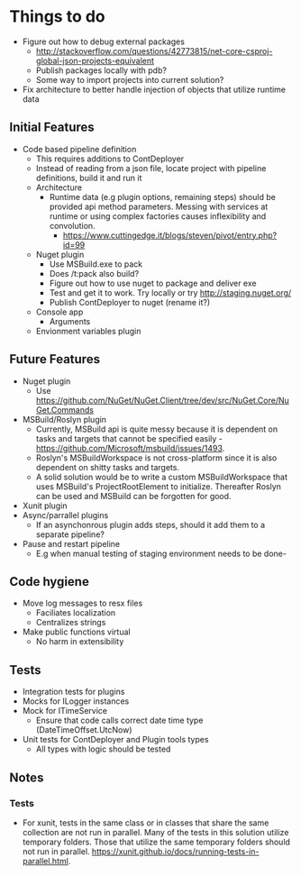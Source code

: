 # Things to do
- Figure out how to debug external packages
  - http://stackoverflow.com/questions/42773815/net-core-csproj-global-json-projects-equivalent
  - Publish packages locally with pdb?
  - Some way to import projects into current solution?
- Fix architecture to better handle injection of objects that utilize runtime data
## Initial Features
- Code based pipeline definition 
  - This requires additions to ContDeployer
  - Instead of reading from a json file, locate project with pipeline definitions, build it and run it
  - Architecture
    - Runtime data (e.g plugin options, remaining steps) should be provided api method parameters. 
      Messing with services at runtime or using complex factories causes inflexibility and convolution.
      - https://www.cuttingedge.it/blogs/steven/pivot/entry.php?id=99
  - Nuget plugin
    - Use MSBuild.exe to pack
    - Does /t:pack also build?
    - Figure out how to use nuget to package and deliver exe
    - Test and get it to work. Try locally or try http://staging.nuget.org/
    - Publish ContDeployer to nuget (rename it?)
  - Console app
    - Arguments
  - Envionment variables plugin

## Future Features
- Nuget plugin
  - Use https://github.com/NuGet/NuGet.Client/tree/dev/src/NuGet.Core/NuGet.Commands
- MSBuild/Roslyn plugin
  - Currently, MSBuild api is quite messy because it is dependent on tasks and targets that cannot
    be specified easily - https://github.com/Microsoft/msbuild/issues/1493.
  - Roslyn's MSBuildWorkspace is not cross-platform since it is also dependent on shitty tasks and 
    targets.
  - A solid solution would be to write a custom MSBuildWorkspace that uses MSBuild's ProjectRootElement
    to initialize. Thereafter Roslyn can be used and MSBuild can be forgotten for good.
- Xunit plugin
- Async/parrallel plugins
  - If an asynchonrous plugin adds steps, should it add them to a separate pipeline?
- Pause and restart pipeline 
  - E.g when manual testing of staging environment needs to be done- 
## Code hygiene
- Move log messages to resx files
  - Faciliates localization 
  - Centralizes strings
- Make public functions virtual
  - No harm in extensibility
## Tests
- Integration tests for plugins
- Mocks for ILogger instances
- Mock for ITimeService
  - Ensure that code calls correct date time type (DateTimeOffset.UtcNow)
- Unit tests for ContDeployer and Plugin tools types
  - All types with logic should be tested

## Notes
### Tests
- For xunit, tests in the same class or in classes that share the same collection are not run in parallel. Many of the tests in this solution utilize temporary folders. Those that utilize the same temporary
  folders should not run in parallel. https://xunit.github.io/docs/running-tests-in-parallel.html.
 